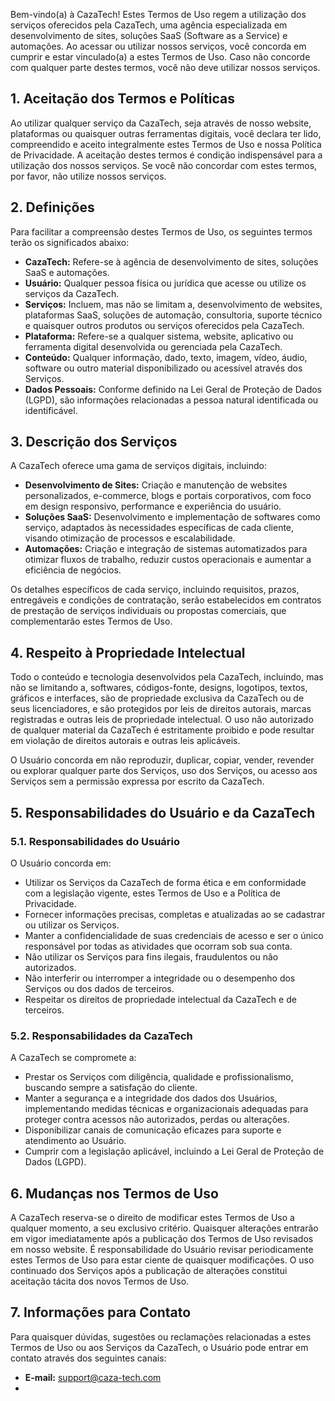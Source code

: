 Bem-vindo(a) à CazaTech! Estes Termos de Uso regem a utilização dos serviços oferecidos pela CazaTech, uma agência especializada em desenvolvimento de sites, soluções SaaS (Software as a Service) e automações. Ao acessar ou utilizar nossos serviços, você concorda em cumprir e estar vinculado(a) a estes Termos de Uso. Caso não concorde com qualquer parte destes termos, você não deve utilizar nossos serviços.

## 1. Aceitação dos Termos e Políticas

Ao utilizar qualquer serviço da CazaTech, seja através de nosso website, plataformas ou quaisquer outras ferramentas digitais, você declara ter lido, compreendido e aceito integralmente estes Termos de Uso e nossa Política de Privacidade. A aceitação destes termos é condição indispensável para a utilização dos nossos serviços. Se você não concordar com estes termos, por favor, não utilize nossos serviços.

## 2. Definições

Para facilitar a compreensão destes Termos de Uso, os seguintes termos terão os significados abaixo:

- **CazaTech:** Refere-se à agência de desenvolvimento de sites, soluções SaaS e automações.
- **Usuário:** Qualquer pessoa física ou jurídica que acesse ou utilize os serviços da CazaTech.
- **Serviços:** Incluem, mas não se limitam a, desenvolvimento de websites, plataformas SaaS, soluções de automação, consultoria, suporte técnico e quaisquer outros produtos ou serviços oferecidos pela CazaTech.
- **Plataforma:** Refere-se a qualquer sistema, website, aplicativo ou ferramenta digital desenvolvida ou gerenciada pela CazaTech.
- **Conteúdo:** Qualquer informação, dado, texto, imagem, vídeo, áudio, software ou outro material disponibilizado ou acessível através dos Serviços.
- **Dados Pessoais:** Conforme definido na Lei Geral de Proteção de Dados (LGPD), são informações relacionadas a pessoa natural identificada ou identificável.

## 3. Descrição dos Serviços

A CazaTech oferece uma gama de serviços digitais, incluindo:

- **Desenvolvimento de Sites:** Criação e manutenção de websites personalizados, e-commerce, blogs e portais corporativos, com foco em design responsivo, performance e experiência do usuário.
- **Soluções SaaS:** Desenvolvimento e implementação de softwares como serviço, adaptados às necessidades específicas de cada cliente, visando otimização de processos e escalabilidade.
- **Automações:** Criação e integração de sistemas automatizados para otimizar fluxos de trabalho, reduzir custos operacionais e aumentar a eficiência de negócios.

Os detalhes específicos de cada serviço, incluindo requisitos, prazos, entregáveis e condições de contratação, serão estabelecidos em contratos de prestação de serviços individuais ou propostas comerciais, que complementarão estes Termos de Uso.

## 4. Respeito à Propriedade Intelectual

Todo o conteúdo e tecnologia desenvolvidos pela CazaTech, incluindo, mas não se limitando a, softwares, códigos-fonte, designs, logotipos, textos, gráficos e interfaces, são de propriedade exclusiva da CazaTech ou de seus licenciadores, e são protegidos por leis de direitos autorais, marcas registradas e outras leis de propriedade intelectual. O uso não autorizado de qualquer material da CazaTech é estritamente proibido e pode resultar em violação de direitos autorais e outras leis aplicáveis.

O Usuário concorda em não reproduzir, duplicar, copiar, vender, revender ou explorar qualquer parte dos Serviços, uso dos Serviços, ou acesso aos Serviços sem a permissão expressa por escrito da CazaTech.

## 5. Responsabilidades do Usuário e da CazaTech

### 5.1. Responsabilidades do Usuário

O Usuário concorda em:

- Utilizar os Serviços da CazaTech de forma ética e em conformidade com a legislação vigente, estes Termos de Uso e a Política de Privacidade.
- Fornecer informações precisas, completas e atualizadas ao se cadastrar ou utilizar os Serviços.
- Manter a confidencialidade de suas credenciais de acesso e ser o único responsável por todas as atividades que ocorram sob sua conta.
- Não utilizar os Serviços para fins ilegais, fraudulentos ou não autorizados.
- Não interferir ou interromper a integridade ou o desempenho dos Serviços ou dos dados de terceiros.
- Respeitar os direitos de propriedade intelectual da CazaTech e de terceiros.

### 5.2. Responsabilidades da CazaTech

A CazaTech se compromete a:

- Prestar os Serviços com diligência, qualidade e profissionalismo, buscando sempre a satisfação do cliente.
- Manter a segurança e a integridade dos dados dos Usuários, implementando medidas técnicas e organizacionais adequadas para proteger contra acessos não autorizados, perdas ou alterações.
- Disponibilizar canais de comunicação eficazes para suporte e atendimento ao Usuário.
- Cumprir com a legislação aplicável, incluindo a Lei Geral de Proteção de Dados (LGPD).

## 6. Mudanças nos Termos de Uso

A CazaTech reserva-se o direito de modificar estes Termos de Uso a qualquer momento, a seu exclusivo critério. Quaisquer alterações entrarão em vigor imediatamente após a publicação dos Termos de Uso revisados em nosso website. É responsabilidade do Usuário revisar periodicamente estes Termos de Uso para estar ciente de quaisquer modificações. O uso continuado dos Serviços após a publicação de alterações constitui aceitação tácita dos novos Termos de Uso.

## 7. Informações para Contato

Para quaisquer dúvidas, sugestões ou reclamações relacionadas a estes Termos de Uso ou aos Serviços da CazaTech, o Usuário pode entrar em contato através dos seguintes canais:

- **E-mail:** [support@caza-tech.com](mailto:support@caza-tech.com)
-
